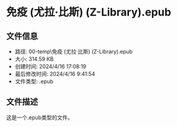 ﻿# 免疫 (尤拉·比斯) (Z-Library).epub

## 文件信息
- 路径: 00-temp\免疫 (尤拉·比斯) (Z-Library).epub
- 大小: 314.59 KB
- 创建时间: 2024/4/16 17:08:19
- 最后修改时间: 2024/4/16 9:41:54
- 文件类型: .epub

## 文件描述
这是一个.epub类型的文件。

